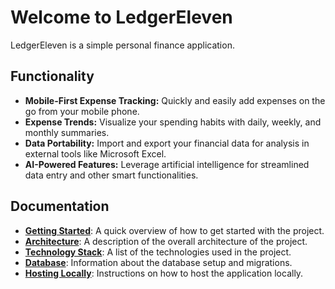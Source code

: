 # Welcome to LedgerEleven

LedgerEleven is a simple personal finance application. 

## Functionality

*   **Mobile-First Expense Tracking:** Quickly and easily add expenses on the go from your mobile phone.
*   **Expense Trends:** Visualize your spending habits with daily, weekly, and monthly summaries.
*   **Data Portability:** Import and export your financial data for analysis in external tools like Microsoft Excel.
*   **AI-Powered Features:** Leverage artificial intelligence for streamlined data entry and other smart functionalities.

## Documentation

*   **[Getting Started](./getting-started/index.md)**: A quick overview of how to get started with the project.
*   **[Architecture](./architecture/index.md)**: A description of the overall architecture of the project.
*   **[Technology Stack](./technology/index.md)**: A list of the technologies used in the project.
*   **[Database](./database/index.md)**: Information about the database setup and migrations.
*   **[Hosting Locally](./hosting/index.md)**: Instructions on how to host the application locally.

